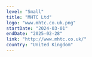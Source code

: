 ```yaml
---
level: "Small"
title: "MHTC Ltd"
logo: "www.mhtc.co.uk.png"
startDate: "2024-03-01"
endDate: "2025-02-28"
link: "http://www.mhtc.co.uk/"
country: "United Kingdom"
---
```

